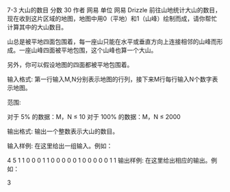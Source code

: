 7-3 大山的数目
分数 30
作者 网易
单位 网易
Drizzle 前往山地统计大山的数目，现在收到这片区域的地图，地图中用0（平地）和1（山峰）绘制而成，请你帮忙计算其中的大山数目。

山总是被平地四面包围着，每一座山只能在水平或垂直方向上连接相邻的山峰而形成。一座山峰四面被平地包围，这个山峰也算一个大山。

另外，你可以假设地图的四面都被平地包围着。

输入格式:
第一行输入M,N分别表示地图的行列，接下来M行每行输入N个数字表示地图。


范围:

对于 5% 的数据：M，N ≤ 10
对于 100% 的数据：M，N ≤ 2000

输出格式:
输出一个整数表示大山的数目。

输入样例:
在这里给出一组输入。例如：

4 5
1 1 0 0 0
1 1 0 0 0
0 0 1 0 0
0 0 0 1 1
输出样例:
在这里给出相应的输出。例如：

3